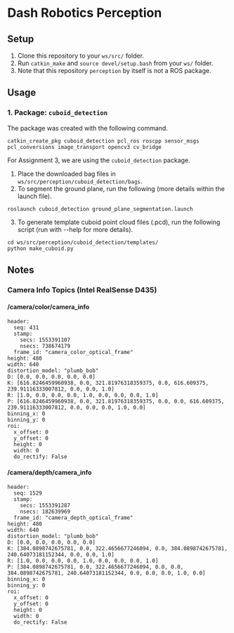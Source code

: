 # Dash Robotics Perception

## Setup

1. Clone this repository to your `ws/src/` folder.
2. Run `catkin_make` and `source devel/setup.bash` from your `ws/` folder.
3. Note that this repository `perception` by itself is not a ROS package.

## Usage

### 1. Package: `cuboid_detection`

The package was created with the following command.

```
catkin_create_pkg cuboid_detection pcl_ros roscpp sensor_msgs pcl_conversions image_transport opencv3 cv_bridge
```

For Assignment 3, we are using the `cuboid_detection` package.

1. Place the downloaded bag files in `ws/src/perception/cuboid_detection/bags`.
2. To segment the ground plane, run the following (more details within the launch file).

```
roslaunch cuboid_detection ground_plane_segmentation.launch
```

3. To generate template cuboid point cloud files (.pcd), run the following script (run with --help for more details).

```
cd ws/src/perception/cuboid_detection/templates/
python make_cuboid.py
```

## Notes

### Camera Info Topics (Intel RealSense D435)

#### /camera/color/camera_info

```
header: 
  seq: 431
  stamp: 
    secs: 1553391107
    nsecs: 738674179
  frame_id: "camera_color_optical_frame"
height: 480
width: 640
distortion_model: "plumb_bob"
D: [0.0, 0.0, 0.0, 0.0, 0.0]
K: [616.8246459960938, 0.0, 321.81976318359375, 0.0, 616.609375, 239.91116333007812, 0.0, 0.0, 1.0]
R: [1.0, 0.0, 0.0, 0.0, 1.0, 0.0, 0.0, 0.0, 1.0]
P: [616.8246459960938, 0.0, 321.81976318359375, 0.0, 0.0, 616.609375, 239.91116333007812, 0.0, 0.0, 0.0, 1.0, 0.0]
binning_x: 0
binning_y: 0
roi: 
  x_offset: 0
  y_offset: 0
  height: 0
  width: 0
  do_rectify: False
```

#### /camera/depth/camera_info

```
header: 
  seq: 1529
  stamp: 
    secs: 1553391287
    nsecs: 182639969
  frame_id: "camera_depth_optical_frame"
height: 480
width: 640
distortion_model: "plumb_bob"
D: [0.0, 0.0, 0.0, 0.0, 0.0]
K: [384.0898742675781, 0.0, 322.4656677246094, 0.0, 384.0898742675781, 240.64073181152344, 0.0, 0.0, 1.0]
R: [1.0, 0.0, 0.0, 0.0, 1.0, 0.0, 0.0, 0.0, 1.0]
P: [384.0898742675781, 0.0, 322.4656677246094, 0.0, 0.0, 384.0898742675781, 240.64073181152344, 0.0, 0.0, 0.0, 1.0, 0.0]
binning_x: 0
binning_y: 0
roi: 
  x_offset: 0
  y_offset: 0
  height: 0
  width: 0
  do_rectify: False
```
